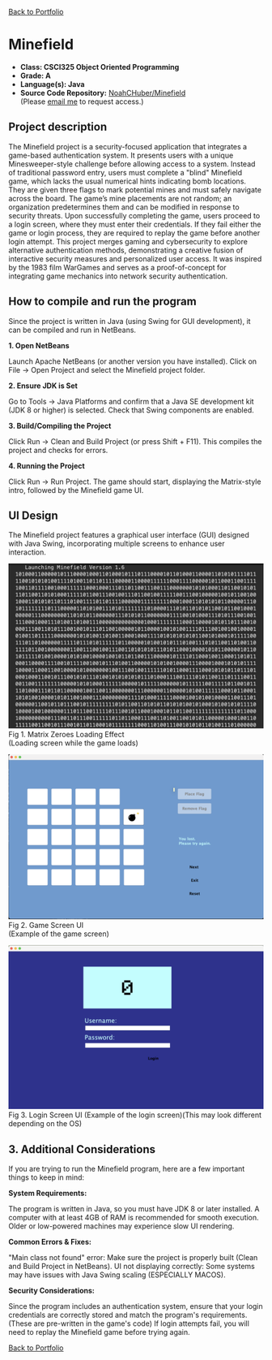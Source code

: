 [Back to Portfolio](../)

Minefield
===============

-   **Class: CSCI325 Object Oriented Programming** 
-   **Grade: A** 
-   **Language(s): Java** 
-   **Source Code Repository:** [NoahCHuber/Minefield](https://github.com/NoahCHuber/Minefield/tree/main)     
    (Please [email me](mailto:hubercnoah@gmail.com?subject=GitHub%20Access) to request access.)

## Project description

The Minefield project is a security-focused application that integrates a game-based authentication system. It presents users with a unique Minesweeper-style challenge before allowing access to a system. Instead of traditional password entry, users must complete a "blind" Minefield game, which lacks the usual numerical hints indicating bomb locations. They are given three flags to mark potential mines and must safely navigate across the board.
The game’s mine placements are not random; an organization predetermines them and can be modified in response to security threats. Upon successfully completing the game, users proceed to a login screen, where they must enter their credentials. If they fail either the game or login process, they are required to replay the game before another login attempt.
This project merges gaming and cybersecurity to explore alternative authentication methods, demonstrating a creative fusion of interactive security measures and personalized user access. It was inspired by the 1983 film WarGames and serves as a proof-of-concept for integrating game mechanics into network security authentication.

## How to compile and run the program

Since the project is written in Java (using Swing for GUI development), it can be compiled and run in NetBeans.

**1. Open NetBeans**    

Launch Apache NetBeans (or another version you have installed).
Click on File → Open Project and select the Minefield project folder.

**2. Ensure JDK is Set**    

Go to Tools → Java Platforms and confirm that a Java SE development kit (JDK 8 or higher) is selected.
Check that Swing components are enabled.

**3. Build/Compiling the Project**

Click Run → Clean and Build Project (or press Shift + F11).
This compiles the project and checks for errors.

**4. Running the Project**    

Click Run → Run Project.
The game should start, displaying the Matrix-style intro, followed by the Minefield game UI.

## UI Design

The Minefield project features a graphical user interface (GUI) designed with Java Swing, incorporating multiple screens to enhance user interaction.

![screenshot](/images/Minefield1IMG.png)  
Fig 1. Matrix Zeroes Loading Effect     
(Loading screen while the game loads)

![screenshot](/images/MinefieldIMG.png)  
Fig 2. Game Screen UI     
(Example of the game screen)

![screenshot](/images/Login.png)  
Fig 3. Login Screen UI
(Example of the login screen)(This may look different depending on the OS)

## 3. Additional Considerations

If you are trying to run the Minefield program, here are a few important things to keep in mind:

**System Requirements:**     

The program is written in Java, so you must have JDK 8 or later installed.
A computer with at least 4GB of RAM is recommended for smooth execution. 
Older or low-powered machines may experience slow UI rendering.

**Common Errors & Fixes:**    

"Main class not found" error: Make sure the project is properly built (Clean and Build Project in NetBeans).
UI not displaying correctly: Some systems may have issues with Java Swing scaling (ESPECIALLY MACOS). 

**Security Considerations:**    

Since the program includes an authentication system, ensure that your login credentials are correctly stored and match the program's requirements. (These are pre-written in the game's code)
If login attempts fail, you will need to replay the Minefield game before trying again.

[Back to Portfolio](../)
